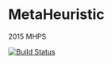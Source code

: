 # MetaHeuristic
2015 MHPS

[![Build Status](https://travis-ci.org/CorcovadoMing/MetaHeuristic.svg?branch=master)](https://travis-ci.org/CorcovadoMing/MetaHeuristic)
